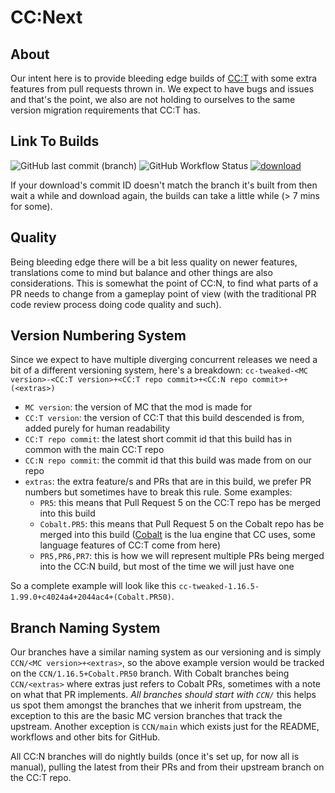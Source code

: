 # CC:Next

<!-- TODO: workflows

Each branch needs to
	Pull (rebase?) from upstream
	Pull (rebase?) from its PR (if it has one)
    Fetch custom Cobalt jar (if required)
        lua 5.2 - https://github.com/CC-Next/Cobalt/releases/download/0.5.4%2B859205c%2B484ae62%2B(PR50)/Cobalt-0.5.4+859205c+484ae62+.PR50.jar
	Build
	Test?
	Upload build artifact (and test log?)

Might not be a bad idea to add the commit ids to the artifact names, the builds to take a while and if people are too quick they might grab a build while things are in progress. Date of build could work too.
    Might want to just upload the mod jar too (skipping the other bits)

* auto delete old builds?

* find a way to trigger builds that isn't just nightly

* automatically make new branches when CC:T has a new PR

* auto build docs and host them somewhere (need to edit these files, look for "tweaked")
    * ./illuaminate.sexp
    * ./package-lock.json
    * ./package.json
    * ./doc/index.md

* upload to curseforge and stuff? copycat support? (will need to edit, look for "tweaked")
    * ./build.gradle
    * ./rollup.config.js

TODO: the following files reference CC:T and I'm reluctant to change them
    * ./src/main/resources/data/computercraft/lua/rom/motd.txt
    * ./src/main/java/dan200/computercraft/core/apis/http/request/HttpResponseHandle.java
    * ./src/main/java/dan200/computercraft/api/lua/GenericSource.java
    * ./doc/stub/os.lua
    * ./src/main/resources/data/computercraft/lua/rom/programs/http/wget.lua
    * ./src/main/resources/data/computercraft/lua/rom/programs/http/pastebin.lua
    * ./src/main/resources/data/computercraft/lua/rom/help/whatsnew.md

-->



## About

Our intent here is to provide bleeding edge builds of [CC:T](https://github.com/cc-tweaked/CC-Tweaked) with some extra features from pull requests thrown in. We expect to have bugs and issues and that's the point, we also are not holding to ourselves to the same version migration requirements that CC:T has.

## Link To Builds
![GitHub last commit (branch)](https://img.shields.io/github/last-commit/CC-Next/CC-Next/mc-1.18.x?label=updated)  ![GitHub Workflow Status](https://img.shields.io/github/workflow/status/CC-Next/CC-Next/update-and-build)  [![download](https://img.shields.io/badge/download-latest%20jars-brightgreen)](https://nightly.link/CC-Next/CC-Next/workflows/update-and-build/CCN%2Fmain)

If your download's commit ID doesn't match the branch it's built from then wait a while and download again, the builds can take a little while (> 7 mins for some).

## Quality

Being bleeding edge there will be a bit less quality on newer features, translations come to mind but balance and other things are also considerations. This is somewhat the point of CC:N, to find what parts of a PR needs to change from a gameplay point of view (with the traditional PR code review process doing code quality and such).

## Version Numbering System

Since we expect to have multiple diverging concurrent releases we need a bit of a different versioning system, here's a breakdown:
`cc-tweaked-<MC version>-<CC:T version>+<CC:T repo commit>+<CC:N repo commit>+(<extras>)`
<!-- TODO: change cc-tweaked to cc-next just to be extra clear for not being mainline CC:T -->

* `MC version`: the version of MC that the mod is made for
* `CC:T version`: the version of CC:T that this build descended is from, added purely for human readability
* `CC:T repo commit`: the latest short commit id that this build has in common with the main CC:T repo
* `CC:N repo commit`: the commit id that this build was made from on our repo
* `extras`: the extra feature/s and PRs that are in this build, we prefer PR numbers but sometimes have to break this rule. Some examples:
  * `PR5`: this means that Pull Request 5 on the CC:T repo has be merged into this build
  * `Cobalt.PR5`: this means that Pull Request 5 on the Cobalt repo has be merged into this build ([Cobalt](https://github.com/SquidDev/Cobalt) is the lua engine that CC uses, some language features of CC:T come from here)
  * `PR5,PR6,PR7`: this is how we will represent multiple PRs being merged into the CC:N build, but most of the time we will just have one

So a complete example will look like this `cc-tweaked-1.16.5-1.99.0+c4024a4+2044ac4+(Cobalt.PR50)`. <!-- TODO: replace the second commit with a real one -->
<!-- TODO: build server will need to be able to fill in these, the CC:N commit will be difficult -->
<!-- TODO: from @Merith-TK : `cc-tweaked_<version>_<commit>-mc<version>-ccn_<commit>-<extras>` -->

## Branch Naming System

Our branches have a similar naming system as our versioning and is simply `CCN/<MC version>+<extras>`, so the above example version would be tracked on the `CCN/1.16.5+Cobalt.PR50` branch. With Cobalt branches being `CCN/<extras>` where extras just refers to Cobalt PRs, sometimes with a note on what that PR implements. *All branches should start with `CCN/`* this helps us spot them amongst the branches that we inherit from upstream, the exception to this are the basic MC version branches that track the upstream. Another exception is `CCN/main` which exists just for the README, workflows and other bits for GitHub.

All CC:N branches will do nightly builds (once it's set up, for now all is manual<!-- TODO: don't forget to edit this -->), pulling the latest from their PRs and from their upstream branch on the CC:T repo.
